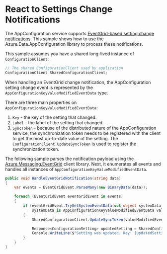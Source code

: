 # React to Settings Change Notifications

The AppConfiguration service supports [EventGrid-based setting change notifications](https://docs.microsoft.com/azure/azure-app-configuration/howto-app-configuration-event). This sample shows how to use the Azure.Data.AppConfiguration library to process these notifications.

This sample assumes you have a shared long-lived instance of `ConfigurationClient`:

```C# Snippet:AzConfigSample8_ChangeNotification_SharedClient
// The shared ConfigurationClient used by application
ConfigurationClient SharedConfigurationClient;
```

When handling an EventGrid change notification, the AppConfiguration setting change event is represented by the `AppConfigurationKeyValueModifiedEventData` type.

There are three main properties on `AppConfigurationKeyValueModifiedEventData`:

1. `Key` - the key of the setting that changed.
2. `Label` - the label of the setting that changed.
3. `SyncToken` - because of the distributed nature of the AppConfiguration service, the synchronization token needs to be registered with the client to get the most up-to-date value of the setting. The `ConfigurationClient.UpdateSyncToken` is used to register the synchronization token.

The following sample parses the notification payload using the [Azure.Messaging.EventGrid](https://github.com/Azure/azure-sdk-for-net/blob/master/sdk/eventgrid/Azure.Messaging.EventGrid/README.md#receiving-and-deserializing-events) client library.
Next, it enumerates all events and handles all instances of  `AppConfigurationKeyValueModifiedEventData`.

```C# Snippet:AzConfigSample8_ChangeNotification
public void HandleEventGridNotification(string data)
{
    var events = EventGridEvent.ParseMany(new BinaryData(data));

    foreach (EventGridEvent eventGridEvent in events)
    {
        if (eventGridEvent.TryGetSystemEventData(out object systemData) &&
            systemData is AppConfigurationKeyValueModifiedEventData valueModifiedEventData)
        {
            SharedConfigurationClient.UpdateSyncToken(valueModifiedEventData.SyncToken);

            Response<ConfigurationSetting> updatedSetting = SharedConfigurationClient.GetConfigurationSetting(valueModifiedEventData.Key, valueModifiedEventData.Label);
            Console.WriteLine($"Setting was updated. Key: {updatedSetting.Value.Key} Value: {updatedSetting.Value.Value}");
        }
    }
}
```